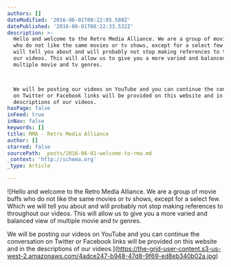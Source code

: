 ```yaml
---
authors: []
dateModified: '2016-06-01T08:22:05.588Z'
datePublished: '2016-06-01T08:22:33.532Z'
description: >-
  Hello and welcome to the Retro Media Alliance. We are a group of movie buffs
  who do not like the same movies or tv shows, except for a select few. Which we
  will tell you about and will probably not stop making references to throughout
  our videos. This will allow us to give you a more varied and balanced view of
  multiple movie and tv genres.



  We will be posting our videos on YouTube and you can continue the conversation
  on Twitter or Facebook links will be provided on this website and in the
  descriptions of our videos.
hasPage: false
inFeed: true
inNav: false
keywords: []
title: RMA - Retro Media Alliance
author: []
starred: false
sourcePath: _posts/2016-06-01-welcome-to-rma.md
_context: 'http://schema.org'
_type: Article

---
```

![Hello and welcome to the Retro Media Alliance. We are a group of movie buffs who do not like the same movies or tv shows, except for a select few. Which we will tell you about and will probably not stop making references to throughout our videos. This will allow us to give you a more varied and balanced view of multiple movie and tv genres.

We will be posting our videos on YouTube and you can continue the conversation on Twitter or Facebook links will be provided on this website and in the descriptions of our videos.](https://the-grid-user-content.s3-us-west-2.amazonaws.com/4adce247-b948-47d8-9f69-ed8eb340b02a.jpg)